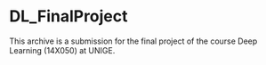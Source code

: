 # DL_FinalProject

This archive is a submission for the final project of the course Deep Learning (14X050) at UNIGE. 